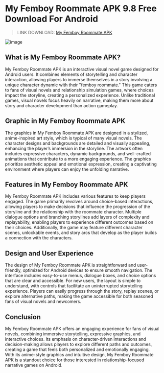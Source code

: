 # My Femboy Roommate APK 9.8 Free Download For Android
>LINK DOWNLOAD: [My Femboy Roommate APK](https://s.net.vn/6EZF)

![image](https://github.com/user-attachments/assets/c6431d7b-b49b-4b98-9bfc-998519221939)

## What is My Femboy Roommate APK?

My Femboy Roommate APK is an interactive visual novel game designed for Android users. It combines elements of storytelling and character interaction, allowing players to immerse themselves in a story involving a unique character dynamic with their "femboy roommate." This game caters to fans of visual novels and relationship simulation games, where choices impact the storyline, creating a personalized experience. Unlike traditional games, visual novels focus heavily on narrative, making them more about story and character development than action gameplay.

## Graphic in My Femboy Roommate APK

The graphics in My Femboy Roommate APK are designed in a stylized, anime-inspired art style, which is typical of many visual novels. The character designs and backgrounds are detailed and visually appealing, enhancing the player’s immersion in the storyline. The artwork often includes expressive characters, dynamic backgrounds, and well-crafted animations that contribute to a more engaging experience. The graphics prioritize aesthetic appeal and emotional expression, creating a captivating environment where players can enjoy the unfolding narrative.

## Features in My Femboy Roommate APK

My Femboy Roommate APK includes various features to keep players engaged. The game primarily revolves around choice-based interactions, allowing players to make decisions that influence the progression of the storyline and the relationship with the roommate character. Multiple dialogue options and branching storylines add layers of complexity and replayability, enabling players to experience different outcomes based on their choices. Additionally, the game may feature different character scenes, unlockable events, and story arcs that develop as the player builds a connection with the characters.

## Design and User Experience

The design of My Femboy Roommate APK is straightforward and user-friendly, optimized for Android devices to ensure smooth navigation. The interface includes easy-to-use menus, dialogue boxes, and choice options that are clear and accessible. For new users, the layout is simple to understand, with controls that facilitate an uninterrupted storytelling experience. Players can easily progress through the story, replay scenes, or explore alternative paths, making the game accessible for both seasoned fans of visual novels and newcomers.

## Conclusion

My Femboy Roommate APK offers an engaging experience for fans of visual novels, combining immersive storytelling, expressive graphics, and interactive choices. Its emphasis on character-driven interactions and decision-making allows players to explore different paths and outcomes, creating a game that feels both personalized and emotionally engaging. With its anime-style graphics and intuitive design, My Femboy Roommate APK is a standout choice for those interested in relationship-focused narrative games on Android.






